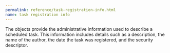 ```yaml
---
permalink: reference/task-registration-info.html
name: task registration info
---
```


The <task registration info> objects provide the administrative information used to describe a scheduled task. This information includes details such as a description, the name of the author, the date the task was registered, and the security descriptor.